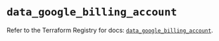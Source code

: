 # `data_google_billing_account`

Refer to the Terraform Registry for docs: [`data_google_billing_account`](https://registry.terraform.io/providers/hashicorp/google/6.33.0/docs/data-sources/billing_account).
